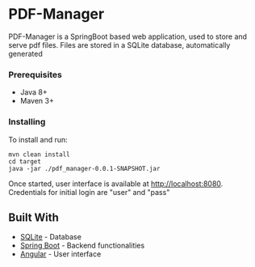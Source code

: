 # PDF-Manager

PDF-Manager is a SpringBoot based web application, used to store and serve pdf files. Files are stored in a SQLite database, automatically generated

### Prerequisites

- Java 8+
- Maven 3+

### Installing

To install and run:
```
mvn clean install
cd target
java -jar ./pdf_manager-0.0.1-SNAPSHOT.jar
```

Once started, user interface is available at [http://localhost:8080](http://localhost:8080). Credentials for initial login are "user" and "pass"


## Built With

* [SQLite](https://www.sqlite.org/) - Database
* [Spring Boot](https://spring.io/projects/spring-boot) - Backend functionalities
* [Angular](https://angular.io/) - User interface
